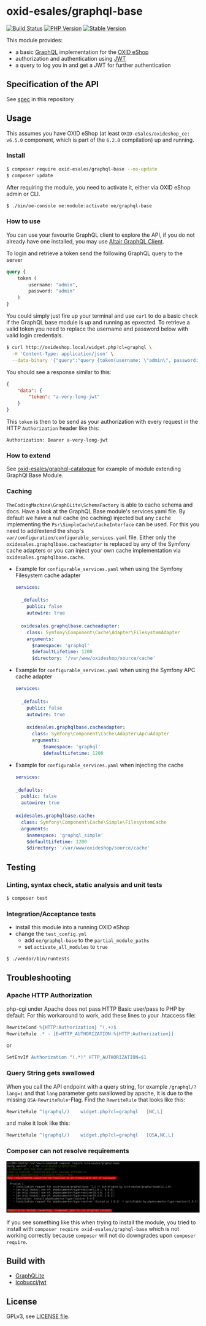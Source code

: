 # oxid-esales/graphql-base

[![Build Status](https://flat.badgen.net/travis/OXID-eSales/graphql-base-module/?icon=travis&label=build&cache=300&scale=1.1)](https://travis-ci.com/OXID-eSales/graphql-base-module)
[![PHP Version](https://flat.badgen.net/packagist/php/OXID-eSales/graphql-base/?cache=300&scale=1.1)](https://github.com/oxid-esales/graphql-base-module)
[![Stable Version](https://flat.badgen.net/packagist/v/OXID-eSales/graphql-base/latest/?label=latest&cache=300&scale=1.1)](https://packagist.org/packages/oxid-esales/graphql-base)

This module provides:
- a basic [GraphQL](https://www.graphql.org) implementation for the [OXID eShop](https://www.oxid-esales.com/)
- authorization and authentication using [JWT](https://jwt.io)
- a query to log you in and get a JWT for further authentication

## Specification of the API

See [spec](docs/SPECIFICATION.md) in this repository

## Usage

This assumes you have OXID eShop (at least `OXID-eSales/oxideshop_ce: v6.5.0` component, which is part of the `6.2.0` compilation) up and running.

### Install

```bash
$ composer require oxid-esales/graphql-base --no-update
$ composer update
```

After requiring the module, you need to activate it, either via OXID eShop admin or CLI.

```bash
$ ./bin/oe-console oe:module:activate oe/graphql-base
```

### How to use

You can use your favourite GraphQL client to explore the API, if you do not
already have one installed, you may use [Altair GraphQL Client](https://altair.sirmuel.design/).

To login and retrieve a token send the following GraphQL query to the server

```graphql
query {
    token (
        username: "admin",
        password: "admin"
    )
}
```

You could simply just fire up your terminal and use `curl` to do a basic check
if the GraphQL base module is up and running as epxected. To retrieve a valid
token you need to replace the username and password below with valid login
credentials.

```bash
$ curl http://oxideshop.local/widget.php?cl=graphql \
  -H 'Content-Type: application/json' \
  --data-binary '{"query":"query {token(username: \"admin\", password: \"admin\")}"}'
```

You should see a response similar to this:

```json
{
    "data": {
        "token": "a-very-long-jwt"
    }
}
```

This `token` is then to be send as your authorization with every request in the
HTTP `Authorization` header like this:

```
Authorization: Bearer a-very-long-jwt
```

### How to extend

See [oxid-esales/graphql-catalogue](https://github.com/OXID-eSales/graphql-catalogue-module) for example of module
extending GraphQl Base Module.

### Caching

`TheCodingMachine\GraphQLite\SchemaFactory` is able to cache schema and docs.
Have a look at the GraphQL Base module's services.yaml file. By default we have a null cache (no caching) injected
but any cache implementing the `Psr\SimpleCache\CacheInterface` can be used.
For this you need to add/extend the shop's `var/configuration/configurable_services.yaml` file.
Either only the `oxidesales.graphqlbase.cacheadapter` is replaced by any of the Symfony cache adapters
or you can inject your own cache implementation via `oxidesales.graphqlbase.cache`.

* Example for `configurable_services.yaml` when using the Symfony Filesystem cache adapter

    ``` yaml
    services:

      _defaults:
        public: false
        autowire: true

      oxidesales.graphqlbase.cacheadapter:
        class: Symfony\Component\Cache\Adapter\FilesystemAdapter
        arguments:
          $namespace: 'graphql'
          $defaultLifetime: 1200
          $directory: '/var/www/oxideshop/source/cache'
    ```

* Example for `configurable_services.yaml` when using the Symfony APC cache adapter

  ``` yaml
  services:

    _defaults:
      public: false
      autowire: true

      oxidesales.graphqlbase.cacheadapter:
        class: Symfony\Component\Cache\Adapter\ApcuAdapter
        arguments:
            $namespace: 'graphql'
            $defaultLifetime: 1200
  ```

* Example for `configurable_services.yaml` when injecting the cache

    ``` yaml
    services:

    _defaults:
      public: false
      autowire: true

    oxidesales.graphqlbase.cache:
      class: Symfony\Component\Cache\Simple\FilesystemCache
      arguments:
        $namespace: 'graphql_simple'
        $defaultLifetime: 1200
        $directory: '/var/www/oxideshop/source/cache'
    ```

## Testing

### Linting, syntax check, static analysis and unit tests

```bash
$ composer test
```

### Integration/Acceptance tests

- install this module into a running OXID eShop
- change the `test_config.yml`
  - add `oe/graphql-base` to the `partial_module_paths`
  - set `activate_all_modules` to `true`

```bash
$ ./vendor/bin/runtests
```

## Troubleshooting

### Apache HTTP Authorization

php-cgi under Apache does not pass HTTP Basic user/pass to PHP by default.
For this workaround to work, add these lines to your .htaccess file:

```apache
RewriteCond %{HTTP:Authorization} ^(.+)$
RewriteRule .* - [E=HTTP_AUTHORIZATION:%{HTTP:Authorization}]
```

or

```apache
SetEnvIf Authorization "(.*)" HTTP_AUTHORIZATION=$1
```

### Query String gets swallowed

When you call the API endpoint with a query string, for example `/graphql/?lang=1` and that `lang` parameter gets swallowed by apache, it is due to the missing `QSA`-`RewriteRule`-Flag. Find the `RewriteRule` that looks like this:

```apache
RewriteRule ^(graphql/)    widget.php?cl=graphql   [NC,L]
```

and make it look like this:

```apache
RewriteRule ^(graphql/)    widget.php?cl=graphql   [QSA,NC,L]
```

### Composer can not resolve requirements

![Composer Problem](composer-problem.jpg)

If you see something like this when trying to install the module, you tried to
install with `composer require oxid-esales/graphql-base` which is not working
correctly because `composer` will not do downgrades upon `composer require`.

## Build with

- [GraphQLite](https://graphqlite.thecodingmachine.io/)
- [lcobucci/jwt](https://github.com/lcobucci/jwt)

## License

GPLv3, see [LICENSE file](LICENSE).

